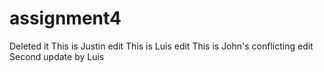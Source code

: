 # assignment4
Deleted it
This is Justin edit
This is Luis edit
This is John's conflicting edit
Second update by Luis
